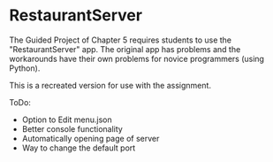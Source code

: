 # RestaurantServer

The Guided Project of Chapter 5 requires students to use the "RestaurantServer" app. The original app has problems and the workarounds have their own problems for novice programmers (using Python).

This is a recreated version for use with the assignment.

ToDo:
- Option to Edit menu.json
- Better console functionality
- Automatically opening page of server
- Way to change the default port
